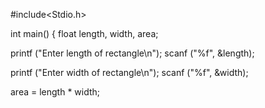 #include<Stdio.h>

int main()
{
  float length, width, area;

  printf ("Enter length of rectangle\n");
  scanf ("%f", &length);

  printf ("Enter width of rectangle\n");
  scanf ("%f", &width);

  area = length * width;
